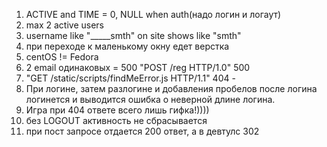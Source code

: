 1) ACTIVE and TIME = 0, NULL when auth(надо логин и логаут)
2) max 2 active users
3) username like "_____smth" on site shows like "smth"
4) при переходе к маленькому окну едет верстка
5) centOS != Fedora
6) 2 email одинаковых = 500 "POST /reg HTTP/1.0" 500 
7) "GET /static/scripts/findMeError.js HTTP/1.1" 404 -
8) При логине, затем разлогине и добавления пробелов после логина логинется и выводится
ошибка о неверной длине логина.
9) Игра при 404 ответе всего лишь гифка!))))
10) без LOGOUT активность не сбрасывается
11) при пост запросе отдается 200 ответ, а в девтулс 302

